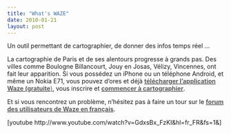 ```yaml
---
title: "What's WAZE"
date: 2010-01-21
layout: post
---
```


<p>Un outil permettant de cartographier, de donner des infos temps réel ... </p> <p>La cartographie de Paris et de ses alentours progresse à grands pas. Des villes comme Boulogne Billancourt, Jouy en Josas, Vélizy, Vincennes, ont fait leur apparition. Si vous possédez un iPhone ou un téléphone Android, et même un Nokia E71, vous pouvez d’ores et déjà <a href="http://world.waze.com/download/" target="_blank"><font color="#5b5b5b"><strong>télécharger l’application Waze (gratuite</strong>)</font></a>, vous inscrire et <a href="http://world.waze.com/cartouche/" target="_blank"><font color="#5b5b5b"><strong>commencer à cartographier</strong></font></a>.</p> <p>Et si vous rencontrez un problème, n’hésitez pas à faire un tour sur le <a href="http://world.waze.com/forum/viewforum.php?f=34" target="_blank"><font color="#5b5b5b"><strong>forum des utilisateurs de Waze en français</strong></font></a>.</p> <p>  [youtube http://www.youtube.com/watch?v=GdxsBx_FzKI&hl=fr_FR&fs=1&]</p>